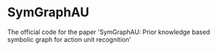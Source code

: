 # SymGraphAU
The official code for the paper 'SymGraphAU: Prior knowledge based symbolic graph for action unit recognition'
